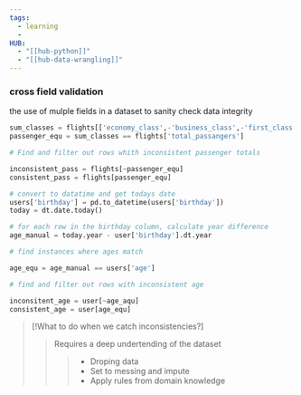 ```yaml
---
tags:
  - learning
  - 
HUB:
  - "[[hub-python]]"
  - "[[hub-data-wrangling]]"
---
```

### cross field validation

the use of mulple fields in a dataset to sanity check data integrity

```python
sum_classes = flights[['economy_class',-'business_class',-'first_class']].sum(axis = 1)
passenger_equ = sum_classes == flights['total_passangers']

# Find and filter out rows whith inconsistent passenger totals

inconsistent_pass = flights[~passenger_equ]
consistent_pass = flights[passenger_equ]
```

```python
# convert to datatime and get todays date
users['birthday'] = pd.to_datetime(users['birthday'])
today = dt.date.today()

# for each row in the birthday column, calculate year difference 
age_manual = today.year - user['birthday'].dt.year

# find instances where ages match

age_equ = age_manual == users['age']

# find and filter out rows with inconsistent age

inconsitent_age = user[~age_aqu]
consistent_age = user[age_equ]

```

>[!What to do when we catch inconsistencies?]
>> Requires a deep undertending of the dataset
>> > - Droping data
>> > - Set to messing and impute
>> >- Apply rules from domain knowledge




